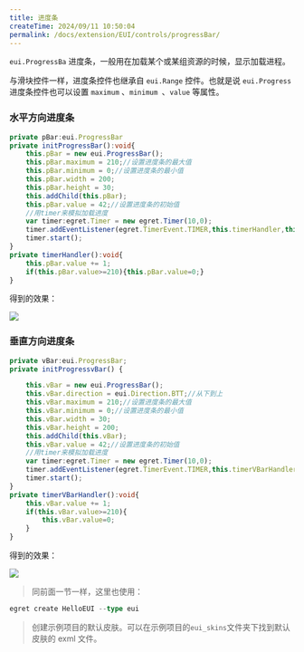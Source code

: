```yaml
---
title: 进度条
createTime: 2024/09/11 10:50:04
permalink: /docs/extension/EUI/controls/progressBar/
---
```

`eui.ProgressBa` 进度条，一般用在加载某个或某组资源的时候，显示加载进程。

与滑块控件一样，进度条控件也继承自 `eui.Range` 控件。也就是说 `eui.Progress` 进度条控件也可以设置 `maximum` 、`minimum `、`value` 等属性。

### 水平方向进度条
~~~ typescript
private pBar:eui.ProgressBar
private initProgressBar():void{
    this.pBar = new eui.ProgressBar();
    this.pBar.maximum = 210;//设置进度条的最大值
    this.pBar.minimum = 0;//设置进度条的最小值
    this.pBar.width = 200;
    this.pBar.height = 30;
    this.addChild(this.pBar);
    this.pBar.value = 42;//设置进度条的初始值
    //用timer来模拟加载进度
    var timer:egret.Timer = new egret.Timer(10,0);
    timer.addEventListener(egret.TimerEvent.TIMER,this.timerHandler,this);
    timer.start();
}
private timerHandler():void{
    this.pBar.value += 1;
    if(this.pBar.value>=210){this.pBar.value=0;}
}
~~~
得到的效果：

![](56015bfa15f46.png)

### 垂直方向进度条
~~~ typescript
private vBar:eui.ProgressBar;
private initProgressvBar() {

    this.vBar = new eui.ProgressBar();
    this.vBar.direction = eui.Direction.BTT;//从下到上
    this.vBar.maximum = 210;//设置进度条的最大值
    this.vBar.minimum = 0;//设置进度条的最小值
    this.vBar.width = 30;
    this.vBar.height = 200;
    this.addChild(this.vBar);
    this.vBar.value = 42;//设置进度条的初始值
    //用timer来模拟加载进度
    var timer:egret.Timer = new egret.Timer(10,0);
    timer.addEventListener(egret.TimerEvent.TIMER,this.timerVBarHandler,this);
    timer.start();
}
private timerVBarHandler():void{
    this.vBar.value += 1;
    if(this.vBar.value>=210){
        this.vBar.value=0;
    }
}
~~~
得到的效果：

![](56015bfe4b254.png)

> 同前面一节一样，这里也使用：
~~~ typescript
egret create HelloEUI --type eui
~~~
> 创建示例项目的默认皮肤。可以在示例项目的`eui_skins`文件夹下找到默认皮肤的 exml 文件。
